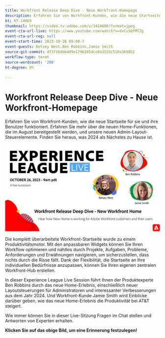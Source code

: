```yaml
---
title: Workfront Release Deep Dive - Neue Workfront-Homepage
description: Erfahren Sie von Workfront-Kunden, wie die neue Startseite für sie und ihre Benutzer funktioniert.
kt: KT-14069
thumbnail: https://video.tv.adobe.com/v/3424606?format=jpeg
event-cta-url-live: https://www.youtube.com/watch?v=dvCuSQfMTZg
event-cta-url-reg: null
event-start-time: 2023-10-26 09:00-7
event-guests: Betsey West,Ben Robbins,Jamie Smith
source-git-commit: df3f164bb409e17962654ce8a3533c510a369852
workflow-type: tm+mt
source-wordcount: '208'
ht-degree: 0%

---
```


# Workfront Release Deep Dive - Neue Workfront-Homepage

Erfahren Sie von Workfront-Kunden, wie die neue Startseite für sie und ihre Benutzer funktioniert. Erfahren Sie mehr über die neuen Home-Funktionen, die im August bereitgestellt werden, und unsere neuen Admin-Layout-Steuerelemente. Finden Sie heraus, was 2024 als Nächstes zu Hause ist.

[![ExL LIVE 22. September 2023](../assets/Oct26_exl_live_WebBanner.png)](https://www.youtube.com/watch?v=dvCuSQfMTZg)

Die komplett überarbeitete Workfront-Startseite wurde zu einem Produktivitätsmotor. Mit den anpassbaren Widgets können Sie Ihren Workflow optimieren und nahtlos durch Projekte, Aufgaben, Probleme, Anforderungen und Erwähnungen navigieren, um sicherzustellen, dass nichts durch die Risse fällt. Dank der Flexibilität, die Startseite an Ihre individuellen Bedürfnisse anzupassen, können Sie Ihren eigenen zentralen Workfront-Hub erstellen.

In dieser Experience League Live Session führt Ihnen der Produktexperte Ben Robbins durch das neue Home-Erlebnis, einschließlich neuer Layoutsteuerungen für Administratoren und interessanter Verbesserungen aus dem Jahr 2024. Und Workfront-Kunde Jamie Smith wird Einblicke darüber geben, wie das neue Home-Erlebnis die Produktivität bei AT&amp;T steigert.

Wie immer können Sie in dieser Live-Sitzung Fragen im Chat stellen und Antworten von Experten erhalten.

**Klicken Sie auf das obige Bild, um eine Erinnerung festzulegen!**
